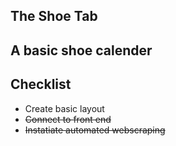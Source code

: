 ## The Shoe Tab
## A basic shoe calender

## Checklist
* Create basic layout
* ~~Connect to front end~~
* ~~Instatiate automated webscraping~~ 